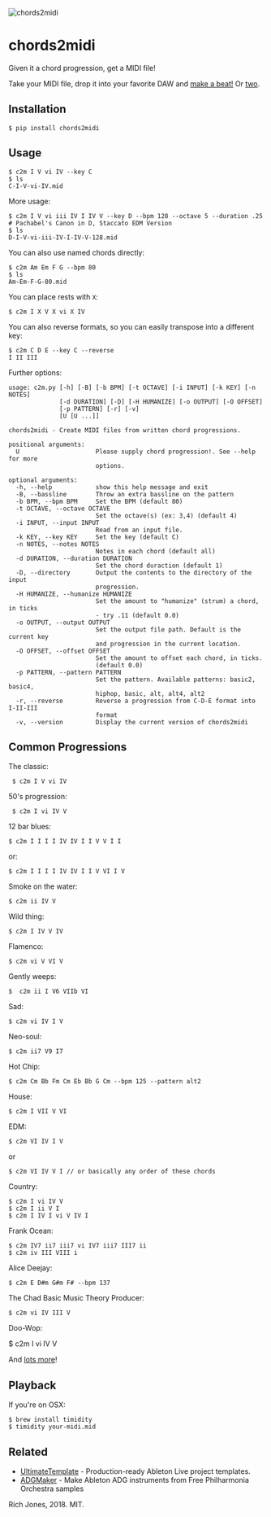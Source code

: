 ![chords2midi](https://i.imgur.com/rvXoXOf.png)
# chords2midi

Given it a chord progression, get a MIDI file!

Take your MIDI file, drop it into your favorite DAW and [make a beat!](https://clyp.it/drltahki) Or [two](https://clyp.it/f0g1ko5b).

## Installation

    $ pip install chords2midi

## Usage

    $ c2m I V vi IV --key C
    $ ls
    C-I-V-vi-IV.mid

More usage:

    $ c2m I V vi iii IV I IV V --key D --bpm 128 --octave 5 --duration .25 # Pachabel's Canon in D, Staccato EDM Version
    $ ls
    D-I-V-vi-iii-IV-I-IV-V-128.mid

You can also use named chords directly:

    $ c2m Am Em F G --bpm 80
    $ ls
    Am-Em-F-G-80.mid

You can place rests with `X`:

    $ c2m I X V X vi X IV

You can also reverse formats, so you can easily transpose into a different key:

    $ c2m C D E --key C --reverse
    I II III

Further options:

```
usage: c2m.py [-h] [-B] [-b BPM] [-t OCTAVE] [-i INPUT] [-k KEY] [-n NOTES]
              [-d DURATION] [-D] [-H HUMANIZE] [-o OUTPUT] [-O OFFSET]
              [-p PATTERN] [-r] [-v]
              [U [U ...]]

chords2midi - Create MIDI files from written chord progressions.

positional arguments:
  U                     Please supply chord progression!. See --help for more
                        options.

optional arguments:
  -h, --help            show this help message and exit
  -B, --bassline        Throw an extra bassline on the pattern
  -b BPM, --bpm BPM     Set the BPM (default 80)
  -t OCTAVE, --octave OCTAVE
                        Set the octave(s) (ex: 3,4) (default 4)
  -i INPUT, --input INPUT
                        Read from an input file.
  -k KEY, --key KEY     Set the key (default C)
  -n NOTES, --notes NOTES
                        Notes in each chord (default all)
  -d DURATION, --duration DURATION
                        Set the chord duraction (default 1)
  -D, --directory       Output the contents to the directory of the input
                        progression.
  -H HUMANIZE, --humanize HUMANIZE
                        Set the amount to "humanize" (strum) a chord, in ticks
                        - try .11 (default 0.0)
  -o OUTPUT, --output OUTPUT
                        Set the output file path. Default is the current key
                        and progression in the current location.
  -O OFFSET, --offset OFFSET
                        Set the amount to offset each chord, in ticks.
                        (default 0.0)
  -p PATTERN, --pattern PATTERN
                        Set the pattern. Available patterns: basic2, basic4,
                        hiphop, basic, alt, alt4, alt2
  -r, --reverse         Reverse a progression from C-D-E format into I-II-III
                        format
  -v, --version         Display the current version of chords2midi
```

## Common Progressions

The classic:

     $ c2m I V vi IV

50's progression:

     $ c2m I vi IV V

12 bar blues:

    $ c2m I I I I IV IV I I V V I I

or:

    $ c2m I I I I IV IV I I V VI I V

Smoke on the water:

    $ c2m ii IV V

Wild thing:

    $ c2m I IV V IV

Flamenco:

    $ c2m vi V VI V

Gently weeps:

    $  c2m ii I V6 VIIb VI

Sad:

    $ c2m vi IV I V

Neo-soul:

    $ c2m ii7 V9 I7

Hot Chip:

    $ c2m Cm Bb Fm Cm Eb Bb G Cm --bpm 125 --pattern alt2

House:

    $ c2m I VII V VI

EDM:

    $ c2m VI IV I V

or

    $ c2m VI IV V I // or basically any order of these chords

Country:

    $ c2m I vi IV V
    $ c2m I ii V I
    $ c2m I IV I vi V IV I

Frank Ocean:

    $ c2m IV7 ii7 iii7 vi IV7 iii7 III7 ii
    $ c2m iv III VIII i

Alice Deejay:

    $ c2m E D#m G#m F# --bpm 137

The Chad Basic Music Theory Producer:

    $ c2m vi IV III V

Doo-Wop:

   $ c2m I vi IV V

And [lots more](https://www.hooktheory.com/theorytab/common-chord-progressions)!

## Playback

If you're on OSX:

    $ brew install timidity
    $ timidity your-midi.mid

## Related

 * [UltimateTemplate](https://github.com/Miserlou/UltimateTemplate) - Production-ready Ableton Live project templates.
 * [ADGMaker](https://github.com/Miserlou/ADGMaker) - Make Ableton ADG instruments from Free Philharmonia Orchestra samples

Rich Jones, 2018. MIT.

